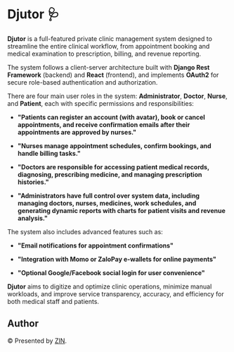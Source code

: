 # Djutor 🩺

**Djutor** is a full-featured private clinic management system designed to streamline the entire clinical workflow, from appointment booking and medical examination to prescription, billing, and revenue reporting.

The system follows a client-server architecture built with **Django Rest Framework** (backend) and **React** (frontend), and implements **OAuth2** for secure role-based authentication and authorization.

There are four main user roles in the system: **Administrator**, **Doctor**, **Nurse**, and **Patient**, each with specific permissions and responsibilities:

-   **"Patients can register an account (with avatar), book or cancel appointments, and receive confirmation emails after their appointments are approved by nurses."**

-   **"Nurses manage appointment schedules, confirm bookings, and handle billing tasks."**

-   **"Doctors are responsible for accessing patient medical records, diagnosing, prescribing medicine, and managing prescription histories."**

-   **"Administrators have full control over system data, including managing doctors, nurses, medicines, work schedules, and generating dynamic reports with charts for patient visits and revenue analysis."**

The system also includes advanced features such as:

-   **"Email notifications for appointment confirmations"**

-   **"Integration with Momo or ZaloPay e-wallets for online payments"**

-   **"Optional Google/Facebook social login for user convenience"**

**Djutor** aims to digitize and optimize clinic operations, minimize manual workloads, and improve service transparency, accuracy, and efficiency for both medical staff and patients.

## Author

&copy; Presented by [ZIN](https://github.com/zin-it-dev).